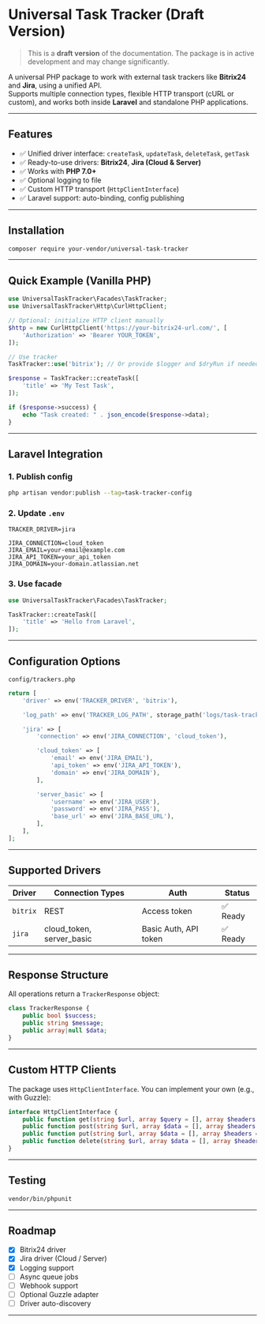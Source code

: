 
#  Universal Task Tracker (Draft Version)

> This is a **draft version** of the documentation. The package is in active development and may change significantly.

A universal PHP package to work with external task trackers like **Bitrix24** and **Jira**, using a unified API.  
Supports multiple connection types, flexible HTTP transport (cURL or custom), and works both inside **Laravel** and standalone PHP applications.

---

## Features

- ✅ Unified driver interface: `createTask`, `updateTask`, `deleteTask`, `getTask`
- ✅ Ready-to-use drivers: **Bitrix24**, **Jira (Cloud & Server)**
- ✅ Works with **PHP 7.0+**
- ✅ Optional logging to file
- ✅ Custom HTTP transport (`HttpClientInterface`)
- ✅ Laravel support: auto-binding, config publishing

---

## Installation

```bash
composer require your-vendor/universal-task-tracker
```

---

## Quick Example (Vanilla PHP)

```php
use UniversalTaskTracker\Facades\TaskTracker;
use UniversalTaskTracker\Http\CurlHttpClient;

// Optional: initialize HTTP client manually
$http = new CurlHttpClient('https://your-bitrix24-url.com/', [
    'Authorization' => 'Bearer YOUR_TOKEN',
]);

// Use tracker
TaskTracker::use('bitrix'); // Or provide $logger and $dryRun if needed

$response = TaskTracker::createTask([
    'title' => 'My Test Task',
]);

if ($response->success) {
    echo "Task created: " . json_encode($response->data);
}
```

---

## Laravel Integration

### 1. Publish config

```bash
php artisan vendor:publish --tag=task-tracker-config
```

### 2. Update `.env`

```dotenv
TRACKER_DRIVER=jira

JIRA_CONNECTION=cloud_token
JIRA_EMAIL=your-email@example.com
JIRA_API_TOKEN=your_api_token
JIRA_DOMAIN=your-domain.atlassian.net
```

### 3. Use facade

```php
use UniversalTaskTracker\Facades\TaskTracker;

TaskTracker::createTask([
    'title' => 'Hello from Laravel',
]);
```

---

## Configuration Options

`config/trackers.php`

```php
return [
    'driver' => env('TRACKER_DRIVER', 'bitrix'),

    'log_path' => env('TRACKER_LOG_PATH', storage_path('logs/task-tracker.log')),

    'jira' => [
        'connection' => env('JIRA_CONNECTION', 'cloud_token'),

        'cloud_token' => [
            'email' => env('JIRA_EMAIL'),
            'api_token' => env('JIRA_API_TOKEN'),
            'domain' => env('JIRA_DOMAIN'),
        ],

        'server_basic' => [
            'username' => env('JIRA_USER'),
            'password' => env('JIRA_PASS'),
            'base_url' => env('JIRA_BASE_URL'),
        ],
    ],
];
```

---

##  Supported Drivers

| Driver    | Connection Types      | Auth                   | Status     |
|-----------|------------------------|------------------------|------------|
| `bitrix`  | REST                   | Access token           | ✅ Ready    |
| `jira`    | cloud_token, server_basic | Basic Auth, API token | ✅ Ready    |

---

##  Response Structure

All operations return a `TrackerResponse` object:

```php
class TrackerResponse {
    public bool $success;
    public string $message;
    public array|null $data;
}
```

---

##  Custom HTTP Clients

The package uses `HttpClientInterface`. You can implement your own (e.g., with Guzzle):

```php
interface HttpClientInterface {
    public function get(string $url, array $query = [], array $headers = []);
    public function post(string $url, array $data = [], array $headers = []);
    public function put(string $url, array $data = [], array $headers = []);
    public function delete(string $url, array $data = [], array $headers = []);
}
```

---

## Testing

```bash
vendor/bin/phpunit
```

---

## Roadmap

- [x] Bitrix24 driver
- [x] Jira driver (Cloud / Server)
- [x] Logging support
- [ ] Async queue jobs
- [ ] Webhook support
- [ ] Optional Guzzle adapter
- [ ] Driver auto-discovery

---
